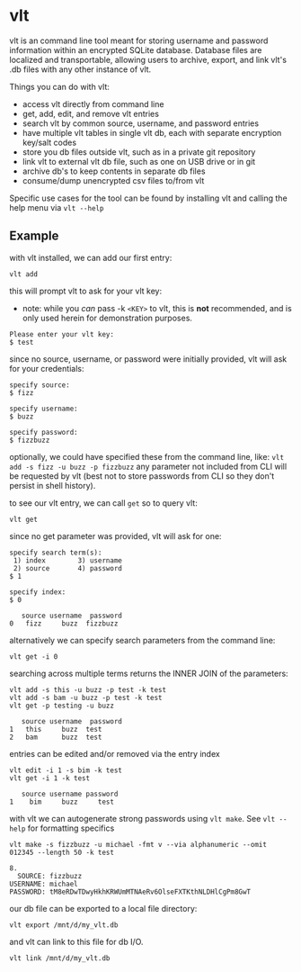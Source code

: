 # vlt

vlt is an command line tool meant for storing username and password information within an encrypted SQLite database. Database files are localized and transportable, allowing users to archive, export, and link vlt's .db files with any other instance of vlt.

Things you can do with vlt:

- access vlt directly from command line
- get, add, edit, and remove vlt entries
- search vlt by common source, username, and password entries
- have multiple vlt tables in single vlt db, each with separate encryption key/salt codes
- store you db files outside vlt, such as in a private git repository
- link vlt to external vlt db file, such as one on USB drive or in git
- archive db's to keep contents in separate db files
- consume/dump unencrypted csv files to/from vlt

Specific use cases for the tool can be found by installing vlt and calling the help menu via `vlt --help`

## Example
with vlt installed, we can add our first entry:

`vlt add`

this will prompt vlt to ask for your vlt key:

- note: while you *can* pass -k `<KEY>` to vlt, this is **not** recommended, and is only used herein for demonstration purposes.
```
Please enter your vlt key:
$ test
```

since no source, username, or password were initially provided, vlt will ask for your credentials:

```
specify source:
$ fizz

specify username:
$ buzz

specify password:
$ fizzbuzz
```

optionally, we could have specified these from the command line, like:
`vlt add -s fizz -u buzz -p fizzbuzz`
any parameter not included from CLI will be requested by vlt (best not to store passwords from CLI so they don't persist in shell history).

to see our vlt entry, we can call `get` so to query vlt: 

`vlt get`

since no get parameter was provided, vlt will ask for one:
```
specify search term(s):
 1) index        3) username
 2) source       4) password
$ 1

specify index:
$ 0

   source username  password
0   fizz     buzz  fizzbuzz
```
alternatively we can specify search parameters from the command line:

`vlt get -i 0`

searching across multiple terms returns the INNER JOIN of the parameters:

```
vlt add -s this -u buzz -p test -k test
vlt add -s bam -u buzz -p test -k test
vlt get -p testing -u buzz

   source username  password
1   this     buzz  test
2   bam      buzz  test
```

entries can be edited and/or removed via the entry index

```
vlt edit -i 1 -s bim -k test
vlt get -i 1 -k test

   source username password
1    bim     buzz     test
```

with vlt we can autogenerate strong passwords using `vlt make`. See `vlt --help` for formatting specifics

```
vlt make -s fizzbuzz -u michael -fmt v --via alphanumeric --omit 012345 --length 50 -k test

8.
  SOURCE: fizzbuzz
USERNAME: michael
PASSWORD: tM8eRDwTDwyHkhKRWUmMTNAeRv6OlseFXTKthNLDHlCgPm8GwT
```

our db file can be exported to a local file directory:
```
vlt export /mnt/d/my_vlt.db
```

and vlt can link to this file for db I/O.

```
vlt link /mnt/d/my_vlt.db
```
